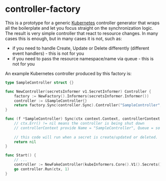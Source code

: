 # controller-factory

This is a prototype for a generic [Kubernetes](https://github.com/kubernetes/kubernetes) controller generator that wraps all the boilerplate and let you
focus straight on the synchronization logic. The result is very simple controller that react to resource changes. In many cases this is enough, but in many
cases it is not, such as:

* if you need to handle Create, Update or Delete differently (different event handlers) - this is not for you
* if you need to pass the resource namespace/name via queue - this is not for you

An example Kubernetes controller produced by this factory is:

```go
type SampleController struct {}

func NewController(secretsInformer v1.SecretInformer) Controller {
	factory := NewFactory().Informers(secretsInformer.Informer())
	controller := &SampleController{}
	return factory.Sync(controller.Sync).Controller("SampleController", events.NewInMemoryRecorder("sample-controller"))
}

func (f *SampleController) Sync(ctx context.Context, controllerContext Context) error {
    // ctx.Err() != nil means the controller is being shut down
    // controllerContext provide Name = "SampleController", Queue = so you can requeue faster, EventRecorder
    
    // this code will run when a secret is create/updated or deleted.
	return nil
}

func Start() {
    // ...
	controller := NewFakeController(kubeInformers.Core().V1().Secrets())
	go controller.Run(ctx, 1)
}
``` 

